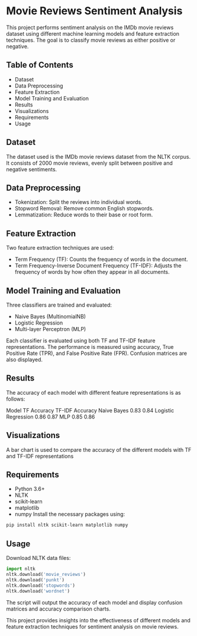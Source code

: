 # Movie Reviews Sentiment Analysis
This project performs sentiment analysis on the IMDb movie reviews dataset using different machine learning models and feature extraction techniques. The goal is to classify movie reviews as either positive or negative.

## Table of Contents
- Dataset
- Data Preprocessing
- Feature Extraction
- Model Training and Evaluation
- Results
- Visualizations
- Requirements
- Usage

## Dataset
The dataset used is the IMDb movie reviews dataset from the NLTK corpus. It consists of 2000 movie reviews, evenly split between positive and negative sentiments.

## Data Preprocessing
- Tokenization: Split the reviews into individual words.
- Stopword Removal: Remove common English stopwords.
- Lemmatization: Reduce words to their base or root form.

## Feature Extraction
Two feature extraction techniques are used:
- Term Frequency (TF): Counts the frequency of words in the document.
- Term Frequency-Inverse Document Frequency (TF-IDF): Adjusts the frequency of words by how often they appear in all documents.

## Model Training and Evaluation
Three classifiers are trained and evaluated:
- Naive Bayes (MultinomialNB)
- Logistic Regression
- Multi-layer Perceptron (MLP)
  
Each classifier is evaluated using both TF and TF-IDF feature representations. The performance is measured using accuracy, True Positive Rate (TPR), and False Positive Rate (FPR). Confusion matrices are also displayed.

## Results 
The accuracy of each model with different feature representations is as follows:

Model	              TF Accuracy	TF-IDF Accuracy
Naive Bayes	        0.83	      0.84
Logistic Regression	0.86	      0.87
MLP               	0.85	      0.86

## Visualizations
A bar chart is used to compare the accuracy of the different models with TF and TF-IDF representations

## Requirements
- Python 3.6+
- NLTK
- scikit-learn
- matplotlib
- numpy
Install the necessary packages using:
```bash
pip install nltk scikit-learn matplotlib numpy
```
## Usage
Download NLTK data files:
```python
import nltk
nltk.download('movie_reviews')
nltk.download('punkt')
nltk.download('stopwords')
nltk.download('wordnet')
```
The script will output the accuracy of each model and display confusion matrices and accuracy comparison charts.

This project provides insights into the effectiveness of different models and feature extraction techniques for sentiment analysis on movie reviews.
